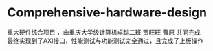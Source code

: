 # Comprehensive-hardware-design
重大硬件综合项目 ，由重庆大学级计算机卓越二班 贾旺旺 曹原 共同完成<br>
最终实现到了AXI接口，性能测试与功能测试完全通过，且完成了上板操作
